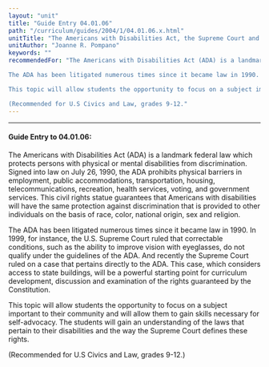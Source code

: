 ```yaml
---
layout: "unit"
title: "Guide Entry 04.01.06"
path: "/curriculum/guides/2004/1/04.01.06.x.html"
unitTitle: "The Americans with Disabilities Act, the Supreme Court and Self-Advocacy"
unitAuthor: "Joanne R. Pompano"
keywords: ""
recommendedFor: "The Americans with Disabilities Act (ADA) is a landmark federal law which protects persons with physical or mental disabilities from discrimination. Signed into law on July 26, 1990, the ADA prohibits physical barriers in employment, public accommodations, transportation, housing, telecommunications, recreation, health services, voting, and government services. This civil rights statue guarantees that Americans with disabilities will have the same protection against discrimination that is provided to other individuals on the basis of race, color, national origin, sex and religion. 

The ADA has been litigated numerous times since it became law in 1990. In 1999, for instance, the U.S. Supreme Court ruled that correctable conditions, such as the ability to improve vision with eyeglasses, do not qualify under the guidelines of the ADA. And recently the Supreme Court ruled on a case that pertains directly to the ADA. This case, which considers access to state buildings, will be a powerful starting point for curriculum development, discussion and examination of the rights guaranteed by the Constitution.

This topic will allow students the opportunity to focus on a subject important to their community and will allow them to gain skills necessary for self-advocacy. The students will gain an understanding of the laws that pertain to their disabilities and the way the Supreme Court defines these rights.

(Recommended for U.S Civics and Law, grades 9-12."
---
```

<body>
<hr/>
 <h4>
  Guide Entry to 04.01.06:
 </h4>
 <b>
 </b>
 The Americans with Disabilities Act (ADA) is a landmark federal law which protects persons with physical or mental disabilities from discrimination. Signed into law on July 26, 1990, the ADA prohibits physical barriers in employment, public accommodations, transportation, housing, telecommunications, recreation, health services, voting, and government services. This civil rights statue guarantees that Americans with disabilities will have the same protection against discrimination that is provided to other individuals on the basis of race, color, national origin, sex and religion. 

The ADA has been litigated numerous times since it became law in 1990. In 1999, for instance, the U.S. Supreme Court ruled that correctable conditions, such as the ability to improve vision with eyeglasses, do not qualify under the guidelines of the ADA. And recently the Supreme Court ruled on a case that pertains directly to the ADA. This case, which considers access to state buildings, will be a powerful starting point for curriculum development, discussion and examination of the rights guaranteed by the Constitution.

This topic will allow students the opportunity to focus on a subject important to their community and will allow them to gain skills necessary for self-advocacy. The students will gain an understanding of the laws that pertain to their disabilities and the way the Supreme Court defines these rights.

(Recommended for U.S Civics and Law, grades 9-12.)
</body>
